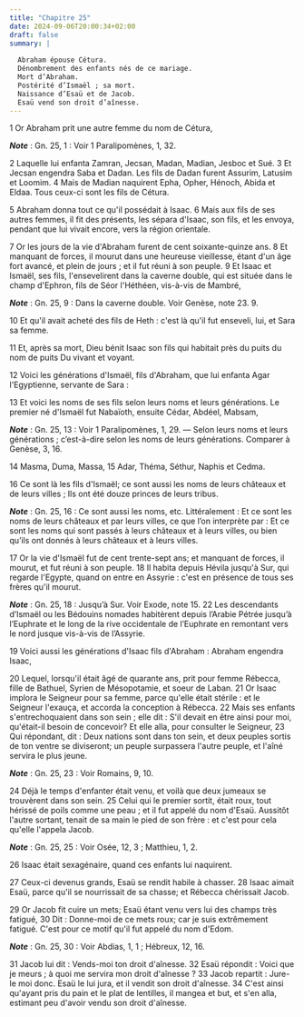 ```yaml
---
title: "Chapitre 25"
date: 2024-09-06T20:00:34+02:00
draft: false
summary: |
  
  Abraham épouse Cétura.
  Dénombrement des enfants nés de ce mariage.
  Mort d’Abraham.
  Postérité d’Ismaël ; sa mort.
  Naissance d’Esaü et de Jacob.
  Esaü vend son droit d’aînesse.
---
```



1 Or Abraham prit une autre femme du nom de Cétura,

***Note*** :  Gn. 25, 1 : Voir 1 Paralipomènes, 1, 32.

2 Laquelle lui enfanta Zamran, Jecsan, Madan, Madian, Jesboc et Sué. 3 Et Jecsan engendra Saba et Dadan. Les fils de Dadan furent Assurim, Latusim et Loomim. 4 Mais de Madian naquirent Epha, Opher, Hénoch, Abida et Eldaa. Tous ceux-ci sont les fils de Cétura.


5 Abraham donna tout ce qu'il possédait à Isaac. 6 Mais aux fils de ses autres femmes, il fit des présents, les sépara d'Isaac, son fils, et les envoya, pendant que lui vivait encore, vers la région orientale.


7 Or les jours de la vie d'Abraham furent de cent soixante-quinze ans. 8 Et manquant de forces, il mourut dans une heureuse vieillesse, étant d'un âge fort avancé, et plein de jours ; et il fut réuni à son peuple. 9 Et Isaac et Ismaël, ses fils, l'ensevelirent dans la caverne double, qui est située dans le champ d'Ephron, fils de Séor l'Héthéen, vis-à-vis de Mambré,

***Note*** :  Gn. 25, 9 : Dans la caverne double. Voir Genèse, note 23. 9.

10 Et qu'il avait acheté des fils de Heth : c'est là qu'il fut enseveli, lui, et Sara sa femme.


11 Et, après sa mort, Dieu bénit Isaac son fils qui habitait près du puits du nom de puits Du vivant et voyant.


12 Voici les générations d'Ismaël, fils d'Abraham, que lui enfanta Agar l'Egyptienne, servante de Sara :


13 Et voici les noms de ses fils selon leurs noms et leurs générations. Le premier né d'Ismaël fut Nabaïoth, ensuite Cédar, Abdéel, Mabsam,

***Note*** :  Gn. 25, 13 : Voir 1 Paralipomènes, 1, 29. ― Selon leurs noms et leurs générations ; c’est-à-dire selon les noms de leurs générations. Comparer à Genèse, 3, 16.

14 Masma, Duma, Massa, 15 Adar, Théma, Séthur, Naphis et Cedma.


16 Ce sont là les fils d'Ismaël; ce sont aussi les noms de leurs châteaux et de leurs villes ; Ils ont été douze princes de leurs tribus.

***Note*** :  Gn. 25, 16 : Ce sont aussi les noms, etc. Littéralement : Et ce sont les noms de leurs châteaux et par leurs villes, ce que l’on interprète par : Et ce sont les noms qui sont passés à leurs châteaux et à leurs villes, ou bien qu’ils ont donnés à leurs châteaux et à leurs villes.


17 Or la vie d'Ismaël fut de cent trente-sept ans; et manquant de forces, il mourut, et fut réuni à son peuple. 18 Il habita depuis Hévila jusqu'à Sur, qui regarde l'Egypte, quand on entre en Assyrie : c'est en présence de tous ses frères qu'il mourut.

***Note*** :  Gn. 25, 18 : Jusqu’à Sur. Voir Exode, note 15. 22 Les descendants d’Ismaël ou les Bédouins nomades habitèrent depuis l’Arabie Pétrée jusqu’à l’Euphrate et le long de la rive occidentale de l’Euphrate en remontant vers le nord jusque vis-à-vis de l’Assyrie.


19 Voici aussi les générations d'Isaac fils d'Abraham : Abraham engendra Isaac,


20 Lequel, lorsqu'il était âgé de quarante ans, prit pour femme Rébecca, fille de Bathuel, Syrien de Mésopotamie, et soeur de Laban. 21 Or Isaac implora le Seigneur pour sa femme, parce qu'elle était stérile : et le Seigneur l'exauça, et accorda la conception à Rébecca. 22 Mais ses enfants s'entrechoquaient dans son sein ; elle dit : S'il devait en être ainsi pour moi, qu'était-il besoin de concevoir? Et elle alla, pour consulter le Seigneur, 23 Qui répondant, dit : Deux nations sont dans ton sein, et deux peuples sortis de ton ventre se diviseront; un peuple surpassera l'autre peuple, et l'aîné servira le plus jeune.

***Note*** :  Gn. 25, 23 : Voir Romains, 9, 10.


24 Déjà le temps d'enfanter était venu, et voilà que deux jumeaux se trouvèrent dans son sein. 25 Celui qui le premier sortit, était roux, tout hérissé de poils comme une peau ; et il fut appelé du nom d'Esaü. Aussitôt l'autre sortant, tenait de sa main le pied de son frère : et c'est pour cela qu'elle l'appela Jacob.

***Note*** :  Gn. 25, 25 : Voir Osée, 12, 3 ; Matthieu, 1, 2.

26 Isaac était sexagénaire, quand ces enfants lui naquirent.


27 Ceux-ci devenus grands, Esaü se rendit habile à chasser. 28 Isaac aimait Esaü, parce qu'il se nourrissait de sa chasse; et Rébecca chérissait Jacob.


29 Or Jacob fit cuire un mets; Esaü étant venu vers lui des champs très fatigué, 30 Dit : Donne-moi de ce mets roux; car je suis extrêmement fatigué. C'est pour ce motif qu'il fut appelé du nom d'Edom.

***Note*** :  Gn. 25, 30 : Voir Abdias, 1, 1 ; Hébreux, 12, 16.

31 Jacob lui dit : Vends-moi ton droit d'aînesse. 32 Esaü répondit : Voici que je meurs ; à quoi me servira mon droit d'aînesse ? 33 Jacob repartit : Jure-le moi donc. Esaü le lui jura, et il vendit son droit d'aînesse. 34 C'est ainsi qu'ayant pris du pain et le plat de lentilles, il mangea et but, et s'en alla, estimant peu d'avoir vendu son droit d'aînesse.


